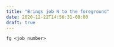 ```yaml
---
title: "Brings job N to the foreground"
date: 2020-12-22T14:56:31-08:00
draft: true
---
```


```
fg <job number>
```

